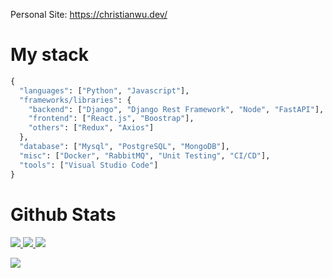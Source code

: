 Personal Site: https://christianwu.dev/

# My stack 
```python
{
  "languages": ["Python", "Javascript"],
  "frameworks/libraries": {
    "backend": ["Django", "Django Rest Framework", "Node", "FastAPI"],
    "frontend": ["React.js", "Boostrap"],
    "others": ["Redux", "Axios"]
  },
  "database": ["Mysql", "PostgreSQL", "MongoDB"],
  "misc": ["Docker", "RabbitMQ", "Unit Testing", "CI/CD"],
  "tools": ["Visual Studio Code"]
}
``` 

# Github Stats

<a href="https://github.com/Chris5613/github-readme-stats">
  <img src="https://github-readme-stats.vercel.app/api?username=chris5613&show_icons=true&theme=dark#gh-dark-mode-only)](https://github.com/chris5613/github-readme-stats#gh-dark-mode-only" />
</a>
<a href="https://github.com/Chris5613/github-readme-stats">
  <img src="https://github-readme-streak-stats.herokuapp.com/?user={Chris5613}&theme=dark" />
</a>

<a href="https://github.com/Chris5613/github-readme-stats">
  <img src="https://github-readme-stats.vercel.app/api/top-langs/?username=chris5613&layout=compact&langs_count=4&theme=dark#gh-dark-mode-only)](https://github.com/chris5613/github-readme-stats" />
</a>

<p> </p>
<img src="https://hits.seeyoufarm.com/api/count/incr/badge.svg?url=https%3A%2F%2Fgithub.com%2F{Chris5613}1212%2Fhit-counter" />

